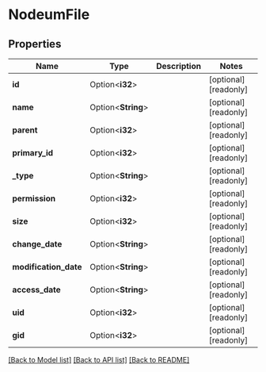 # NodeumFile

## Properties

Name | Type | Description | Notes
------------ | ------------- | ------------- | -------------
**id** | Option<**i32**> |  | [optional][readonly]
**name** | Option<**String**> |  | [optional][readonly]
**parent** | Option<**i32**> |  | [optional][readonly]
**primary_id** | Option<**i32**> |  | [optional][readonly]
**_type** | Option<**String**> |  | [optional][readonly]
**permission** | Option<**i32**> |  | [optional][readonly]
**size** | Option<**i32**> |  | [optional][readonly]
**change_date** | Option<**String**> |  | [optional][readonly]
**modification_date** | Option<**String**> |  | [optional][readonly]
**access_date** | Option<**String**> |  | [optional][readonly]
**uid** | Option<**i32**> |  | [optional][readonly]
**gid** | Option<**i32**> |  | [optional][readonly]

[[Back to Model list]](../README.md#documentation-for-models) [[Back to API list]](../README.md#documentation-for-api-endpoints) [[Back to README]](../README.md)


